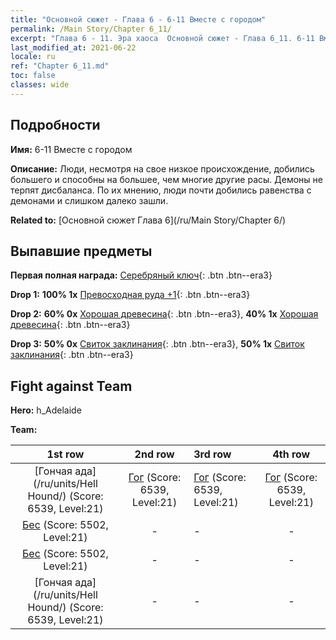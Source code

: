```yaml
---
title: "Основной сюжет - Глава 6 - 6-11 Вместе с городом"
permalink: /Main Story/Chapter 6_11/
excerpt: "Глава 6 - 11. Эра хаоса  Основной сюжет - Глава 6_11. 6-11 Вместе с городом"
last_modified_at: 2021-06-22
locale: ru
ref: "Chapter 6_11.md"
toc: false
classes: wide
---
```


## Подробности

 **Имя:** 6-11 Вместе с городом

 **Описание:** Люди, несмотря на свое низкое происхождение, добились большего и способны на большее, чем многие другие расы. Демоны не терпят дисбаланса. По их мнению, люди почти добились равенства с демонами и слишком далеко зашли.

 **Related to:** [Основной сюжет Глава 6](/ru/Main Story/Chapter 6/)

## Выпавшие предметы

 **Первая полная награда:** [Серебряный ключ](/ItemsRU/con_693/){: .btn .btn--era3}

 **Drop 1:** **100% 1x** [Превосходная руда +1](/ItemsRU/mat_19/){: .btn .btn--era3}

 **Drop 2:** **60% 0x** [Хорошая древесина](/ItemsRU/mat_13/){: .btn .btn--era3}, **40% 1x** [Хорошая древесина](/ItemsRU/mat_13/){: .btn .btn--era3}

 **Drop 3:** **50% 0x** [Свиток заклинания](/ItemsRU/con_694/){: .btn .btn--era3}, **50% 1x** [Свиток заклинания](/ItemsRU/con_694/){: .btn .btn--era3}


## Fight against Team
 **Hero:** h_Adelaide

 **Team:**


  | 1st row | 2nd row | 3rd row | 4th row |
  |:----:|:----:|:----|:----:|
  | [Гончая ада](/ru/units/Hell Hound/) (Score: 6539, Level:21)  | [Гог](/ru/units/Gog/) (Score: 6539, Level:21)  | [Гог](/ru/units/Gog/) (Score: 6539, Level:21)  | [Гог](/ru/units/Gog/) (Score: 6539, Level:21)  |
  | [Бес](/ru/units/Imp/) (Score: 5502, Level:21)  | - | - | - |
  | [Бес](/ru/units/Imp/) (Score: 5502, Level:21)  | - | - | - |
  | [Гончая ада](/ru/units/Hell Hound/) (Score: 6539, Level:21)  | - | - | - |


